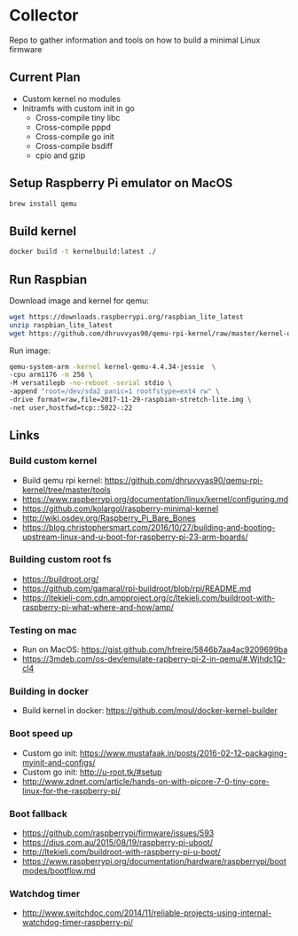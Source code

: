 # Collector

Repo to gather information and tools on how to build a minimal Linux firmware

## Current Plan

* Custom kernel no modules
* Initramfs with custom init in go
  * Cross-compile tiny libc
  * Cross-compile pppd
  * Cross-compile go init
  * Cross-compile bsdiff
  * cpio and gzip

## Setup Raspberry Pi emulator on MacOS

``` bash
brew install qemu
```

## Build kernel

``` bash
docker build -t kernelbuild:latest ./
```

## Run Raspbian

Download image and kernel for qemu:

``` bash
wget https://downloads.raspberrypi.org/raspbian_lite_latest
unzip raspbian_lite_latest
wget https://github.com/dhruvvyas90/qemu-rpi-kernel/raw/master/kernel-qemu-4.4.34-jessie 
```

Run image:

``` bash
qemu-system-arm -kernel kernel-qemu-4.4.34-jessie  \
-cpu arm1176 -m 256 \
-M versatilepb -no-reboot -serial stdio \
-append "root=/dev/sda2 panic=1 rootfstype=ext4 rw" \
-drive format=raw,file=2017-11-29-raspbian-stretch-lite.img \
-net user,hostfwd=tcp::5022-:22
```

## Links

### Build custom kernel

* Build qemu rpi kernel:  https://github.com/dhruvvyas90/qemu-rpi-kernel/tree/master/tools
* https://www.raspberrypi.org/documentation/linux/kernel/configuring.md
* https://github.com/kolargol/raspberry-minimal-kernel
* http://wiki.osdev.org/Raspberry_Pi_Bare_Bones
* https://blog.christophersmart.com/2016/10/27/building-and-booting-upstream-linux-and-u-boot-for-raspberry-pi-23-arm-boards/

### Building custom root fs

* https://buildroot.org/
* https://github.com/gamaral/rpi-buildroot/blob/rpi/README.md
* https://ltekieli-com.cdn.ampproject.org/c/ltekieli.com/buildroot-with-raspberry-pi-what-where-and-how/amp/

### Testing on mac

* Run on MacOS: https://gist.github.com/hfreire/5846b7aa4ac9209699ba
* https://3mdeb.com/os-dev/emulate-rapberry-pi-2-in-qemu/#.Wjhdc1Q-cl4

### Building in docker

* Build kernel in docker: https://github.com/moul/docker-kernel-builder

### Boot speed up

* Custom go init: https://www.mustafaak.in/posts/2016-02-12-packaging-myinit-and-configs/
* Custom go init: http://u-root.tk/#setup
* http://www.zdnet.com/article/hands-on-with-picore-7-0-tiny-core-linux-for-the-raspberry-pi/

### Boot fallback

* https://github.com/raspberrypi/firmware/issues/593
* https://dius.com.au/2015/08/19/raspberry-pi-uboot/
* http://ltekieli.com/buildroot-with-raspberry-pi-u-boot/
* https://www.raspberrypi.org/documentation/hardware/raspberrypi/bootmodes/bootflow.md

### Watchdog timer

* http://www.switchdoc.com/2014/11/reliable-projects-using-internal-watchdog-timer-raspberry-pi/
